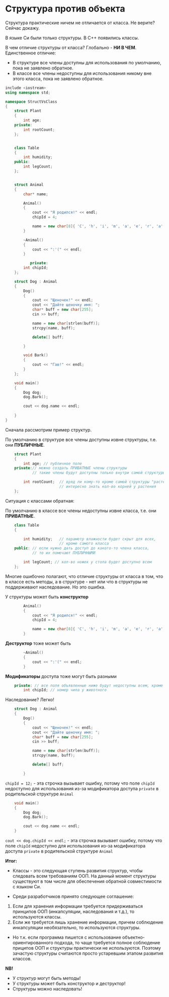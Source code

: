 # Структура против объекта 

Структура практические ничем не отличается от класса. Не верите? Сейчас докажу.

В языке Си были только структуры. В С++ появились классы.

В чем отличие структуры от класса?
Глобально - **НИ В ЧЕМ**. Единственное отличие:
* В структуре все члены доступны для использования по умолчанию, пока не заявлено обратное.
* В классе все члены недоступны для использования никому вне этого класса, пока не заявлено обратное.

```c++
include <iostream>
using namespace std;

namespace StructVsClass
{
    struct Plant
    {
        int age; 
    private:
        int rootCount;
    };


    class Table
    {
        int humidity;	
    public:	
        int legCount; 
    };


    struct Animal
    {
        char* name;

        Animal()
        {
            cout << "Я родился!" << endl;
            chipId = 4;

            name = new char[8]{ 'C', 'h', 'i', 'm', 'a', 'e', 'r', 'a' };
        }

        ~Animal()
        {
            cout << ":'(" << endl;
        }

           private: 
        int chipId; 
    };

    struct Dog : Animal
    {
        Dog()
        {
            cout << "Щеночек!" << endl;
            cout << "Дайте щеночку имя: ";
            char* buff = new char[255];
            cin >> buff;

            name = new char[strlen(buff)];
            strcpy(name, buff);

            delete[] buff;

        }

        void Bark()
        {
            cout << "Гав!" << endl;
        }
    };

    void main()
    {
        Dog dog;
        dog.Bark();

        cout << dog.name << endl;
      
    }
}
```

Сначала рассмотрим пример структур.

По умолчанию в структуре все члены доступны извне структуры, т.е. они **ПУБЛИЧНЫЕ**.

```c++
    struct Plant
    {
        int age; // публичное поле
    private:// можно создать ПРИВАТНЫЕ члены структуры
            // такие члены будут доступны только внутри самой структуры

        int rootCount;	// вряд ли кому-то кроме самой структуры "растение"
                        // интересно знать кол-во корней у растения 
    };
```

Ситуация с классами обратная:

По умолчанию в классе все члены недоступны извне класса, т.е. они **ПРИВАТНЫЕ**.
```c++
    class Table
    {

        int humidity;	// параметр влажности будет скрыт для всех,
                        // кроме самого класса
    public:	// если нужно дать доступ до какого-то члена класса,
            // то их помечают ПУБЛИЧНЫМИ

        int legCount; // кол-во ножек у стола будет доступно всем
    };
```
Многие ошибочно полагают, что  отличие структуры от класса в том, что в классе есть методы, а в структуре - нет или что в структуры не поддерживают наследование. Но это ошибка.

 У структуры может быть **конструктор**

```c++
        Animal()
        {
            cout << "Я родился!" << endl;
            chipId = 4;

            name = new char[8]{ 'C', 'h', 'i', 'm', 'a', 'e', 'r', 'a' };
        }
```

**Деструктор** тоже может быть
```c++
        ~Animal()
        {
            cout << ":'(" << endl;
        }
```
**Модификаторы** доступа тоже могут быть разными
```c++
    private: // все поля объявленные ниже будут недоступны всем, кроме самого класса
        int chipId; // номер чипа у животного
```

Наследование? Легко!
```c++
    struct Dog : Animal
    {
        Dog()
        {
            cout << "Щеночек!" << endl;
            cout << "Дайте щеночку имя: ";
            char* buff = new char[255];
            cin >> buff;

            name = new char[strlen(buff)];
            strcpy(name, buff);

            delete[] buff;

        }
```

`chipId = 12;` - эта строчка вызывает ошибку,  потому что поле `chipId` недоступно для использования  из-за модификатора доступа `private` в родительской структуре `Animal`
      
```c++
    void main()
    {
        Dog dog;
        dog.Bark();

        cout << dog.name << endl;
    }
```
`cout << dog.chipId << endl;` - эта строчка вызывает ошибку, потому что поле `chipId` недоступно для использования  из-за модификатора доступа `private` в родительской структуре `Animal`


**Итог:**
* Классы - это следующая ступень развития структур, чтобы следовать всем требованиям ООП. На данный момент структуры существуют в том числе для обеспечения обратной совместимости с языком Си.

* Среди разработчиков принято следующее соглашение:
1. Если для хранения информации требуется придерживаться принципов ООП (инкапсуляции, наследования и т.д.), то используются классы.
2. Если же требуется лишь хранение информации, причем соблюдение инкапсуляции необязательно, то используются структуры.

* Но т.к. если программа пишется с использование объектно-ориентированного подхода, то чаще требуется полное соблюдение приципов ООП и структуры практически не используются. Поэтому зачастую структуры считаются просто устаревшим этапом развития классов.

**NB!**
* У структур могут быть методы!
* У структуры может быть конструктор и деструктор!
* Структуры можно наследовать!
